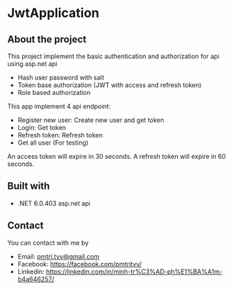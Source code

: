 # JwtApplication

## About the project

This project implement the basic authentication and authorization for api using asp.net api

-   Hash user password with salt
-   Token base authorization (JWT with access and refresh token)
-   Role based authorization

This app implement 4 api endpoint:

-   Register new user: Create new user and get token
-   Login: Get token
-   Refresh token: Refresh token
-   Get all user (For testing)

An access token will expire in 30 seconds. A refresh token will expire in 60 seconds.

## Built with

-   .NET 6.0.403 asp.net api

## Contact

You can contact with me by

-   Email: pmtri.tvv@gmail.com
-   Facebook: https://facebook.com/pmtritvv/
-   Linkedin: https://linkedin.com/in/minh-tr%C3%AD-ph%E1%BA%A1m-b4a646257/

